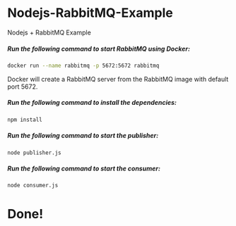 # Nodejs-RabbitMQ-Example
Nodejs + RabbitMQ Example

##### Run the following command to start RabbitMQ using Docker:
```bash
docker run --name rabbitmq -p 5672:5672 rabbitmq
```
Docker will create a RabbitMQ server from the RabbitMQ image with default port 5672.


##### Run the following command to install the dependencies:
```bash
npm install
```

##### Run the following command to start the publisher:
```bash
node publisher.js
```

##### Run the following command to start the consumer:
```bash
node consumer.js
```

# Done!